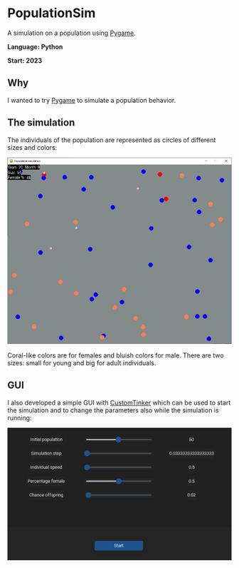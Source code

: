 # PopulationSim
A simulation on a population using [Pygame](https://www.pygame.org/).

**Language: Python**

**Start: 2023**

## Why
I wanted to try [Pygame](https://www.pygame.org/) to simulate a population behavior.

## The simulation
The individuals of the population are represented as circles of different sizes and colors:

![simulation](/images/simulation.jpg)

Coral-like colors are for females and bluish colors for male. There are two sizes: small for young and big for adult individuals.

## GUI
I also developed a simple GUI with [CustomTinker](https://github.com/TomSchimansky/CustomTkinter/wiki) which can be used to start the simulation and to change the parameters also while the simulation is running:

![gui](/images/gui.jpg)


